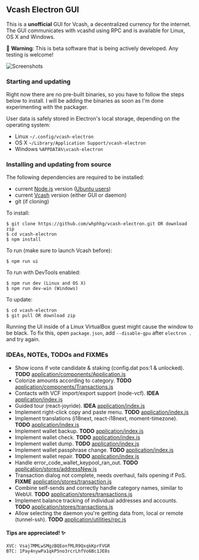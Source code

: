 ## Vcash Electron GUI
This is a **unofficial** GUI for Vcash, a decentralized currency for the internet. The GUI communicates with vcashd using RPC and is available for Linux, OS X and Windows.

:hatching_chick: **Warning**: This is beta software that is being actively developed. Any testing is welcome!

![Screenshots](http://i.imgur.com/zfjel56.gif)


### Starting and updating
Right now there are no pre-built binaries, so you have to follow the steps below to install. I will be adding the binaries as soon as I'm done experimenting with the packager.

User data is safely stored in Electron's local storage, depending on the operating system:
- Linux `~/.config/vcash-electron`
- OS X `~/Library/Application Support/vcash-electron`
- Windows `%APPDATA%\vcash-electron`


### Installing and updating from source
The following dependencies are required to be installed:
* current [Node.js](https://nodejs.org/en/download/current/) version ([Ubuntu users](https://nodejs.org/en/download/package-manager/#debian-and-ubuntu-based-linux-distributions))
* current [Vcash](https://v.cash/wallets.php) version (either GUI or daemon)
* git (if cloning)

To install:

    $ git clone https://github.com/whphhg/vcash-electron.git OR download zip
    $ cd vcash-electron
    $ npm install

To run (make sure to launch Vcash before):

    $ npm run ui

To run with DevTools enabled:

    $ npm run dev (Linux and OS X)
    $ npm run dev-win (Windows)

To update:

    $ cd vcash-electron
    $ git pull OR download zip

Running the UI inside of a Linux VirtualBox guest might cause the window to be black. To fix this, open `package.json`, add `--disable-gpu` after `electron .` and try again.


### IDEAs, NOTEs, TODOs and FIXMEs
- Show icons if vote candidate & staking (config.dat pos:1 & unlocked). __TODO__ [application/components/Application.js](application/components/Application.js)
- Colorize amounts according to category. __TODO__ [application/components/Transactions.js](application/components/Transactions.js)
- Contacts with VCF import/export support (node-vcf). __IDEA__ [application/index.js](application/index.js)
- Guided tour (react-joyride). __IDEA__ [application/index.js](application/index.js)
- Implement right-click copy and paste menu. __TODO__ [application/index.js](application/index.js)
- Implement translations (i18next, react-i18next, moment-timezone). __TODO__ [application/index.js](application/index.js)
- Implement wallet backup. __TODO__ [application/index.js](application/index.js)
- Implement wallet check. __TODO__ [application/index.js](application/index.js)
- Implement wallet dump. __TODO__ [application/index.js](application/index.js)
- Implement wallet passphrase change. __TODO__ [application/index.js](application/index.js)
- Implement wallet repair. __TODO__ [application/index.js](application/index.js)
- Handle error_code_wallet_keypool_ran_out. __TODO__ [application/stores/addressNew.js](application/stores/addressNew.js)
- Transaction dialog not complete, needs overhaul, fails opening if PoS. __FIXME__ [application/stores/transaction.js](application/stores/transaction.js)
- Combine self-sends and correctly handle category names, similar to WebUI. __TODO__ [application/stores/transactions.js](application/stores/transactions.js)
- Implement balance tracking of individual addresses and accounts. __TODO__ [application/stores/transactions.js](application/stores/transactions.js)
- Allow selecting the daemon you're getting data from, local or remote (tunnel-ssh). __TODO__ [application/utilities/rpc.js](application/utilities/rpc.js)


#### Tips are appreciated! :sparkles:
```
XVC: Vsaj7MMLwSMgzBQEonfMLR9QxqkKprFVGR
BTC: 1Pay4nywPa1qkP5no3rcrLhfVo6Bc1JE8s
```
